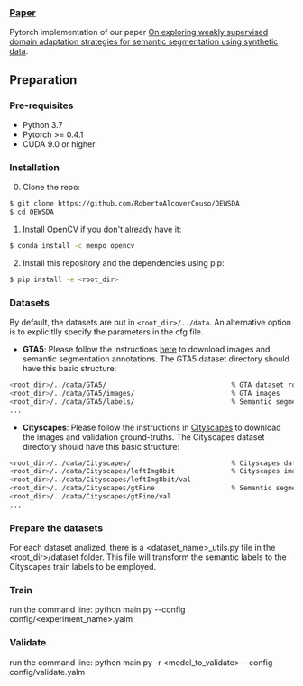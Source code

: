 ### [Paper](https://link.springer.com/article/10.1007/s11042-023-14662-0)  <br>

Pytorch implementation of our paper [On exploring weakly supervised domain adaptation strategies for semantic segmentation using synthetic data](https://link.springer.com/article/10.1007/s11042-023-14662-0).<br>

## Preparation

### Pre-requisites
* Python 3.7
* Pytorch >= 0.4.1
* CUDA 9.0 or higher

### Installation
0. Clone the repo:
```bash
$ git clone https://github.com/RobertoAlcoverCouso/OEWSDA
$ cd OEWSDA
```

1. Install OpenCV if you don't already have it:

```bash
$ conda install -c menpo opencv
```

2. Install this repository and the dependencies using pip:
```bash
$ pip install -e <root_dir>
```
### Datasets
By default, the datasets are put in ```<root_dir>/../data```. An alternative option is to explicitlly specify the parameters in the cfg file.


* **GTA5**: Please follow the instructions [here](https://download.visinf.tu-darmstadt.de/data/from_games/) to download images and semantic segmentation annotations. The GTA5 dataset directory should have this basic structure:
```bash
<root_dir>/../data/GTA5/                               % GTA dataset root
<root_dir>/../data/GTA5/images/                        % GTA images
<root_dir>/../data/GTA5/labels/                        % Semantic segmentation labels
...
```

* **Cityscapes**: Please follow the instructions in [Cityscapes](https://www.cityscapes-dataset.com/) to download the images and validation ground-truths. The Cityscapes dataset directory should have this basic structure:
```bash
<root_dir>/../data/Cityscapes/                         % Cityscapes dataset root
<root_dir>/../data/Cityscapes/leftImg8bit              % Cityscapes images
<root_dir>/../data/Cityscapes/leftImg8bit/val
<root_dir>/../data/Cityscapes/gtFine                   % Semantic segmentation labels
<root_dir>/../data/Cityscapes/gtFine/val
...
```
### Prepare the datasets

For each dataset analized, there is a <dataset_name>_utils.py file in the <root_dir>/dataset folder. This file will transform the semantic labels to the Cityscapes train labels  to be employed.

### Train 

run the command line:
python main.py --config config/<experiment_name>.yalm

### Validate

run the command line: 
python main.py -r <model_to_validate> --config config/validate.yalm